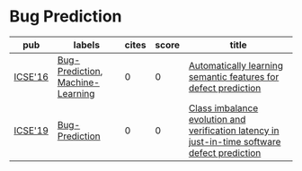 # Bug Prediction

|pub|labels|cites|score|title|
|---|------|-----|-----|-----|
|[ICSE'16](https://dblp.org/db/conf/icse/icse2016.html)|[Bug-Prediction](Bug-Prediction.md), [Machine-Learning](Machine-Learning.md)|0|0|[Automatically learning semantic features for defect prediction](https://scholar.google.com/scholar?q=Automatically+learning+semantic+features+for+defect+prediction)|
|[ICSE'19](https://dblp.org/db/conf/icse/icse2019.html)|[Bug-Prediction](Bug-Prediction.md)|0|0|[Class imbalance evolution and verification latency in just-in-time software defect prediction](https://scholar.google.com/scholar?q=Class+imbalance+evolution+and+verification+latency+in+just-in-time+software+defect+prediction)|
